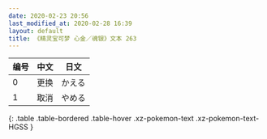 ```yaml
---
date: 2020-02-23 20:56
last_modified_at: 2020-02-28 16:39
layout: default
title: 《精灵宝可梦 心金／魂银》文本 263
---
```

| 编号 | 中文 | 日文 |
| ---- | ---- | ---- |
| 0 | 更换 | かえる |
| 1 | 取消 | やめる |
{: .table .table-bordered .table-hover .xz-pokemon-text .xz-pokemon-text-HGSS }